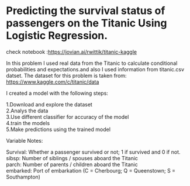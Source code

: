 # Predicting the survival status of passengers on the Titanic Using Logistic Regression.

check notebook :https://jovian.ai/rwittik/titanic-kaggle

In this problem I used real data from the Titanic to calculate conditional probabilities and expectations.and also I used information from titanic.csv datset. The dataset for this problem is taken from: https://www.kaggle.com/c/titanic/data

I created a model with the following steps:

1.Download and explore the dataset<br/>
2.Analys the data<br/>
3.Use different classifier for accuracy of the model<br/>
4.train the models<br/>
5.Make predictions using the trained model<br/>

Variable Notes:

Survival: Whether a passenger survived or not; 1 if survived and 0 if not.<br/>
sibsp: Number of siblings / spouses aboard the Titanic<br/>
parch: Number of parents / children aboard the Titanic<br/>
embarked: Port of embarkation (C = Cherbourg; Q = Queenstown; S = Southampton)<br/>

